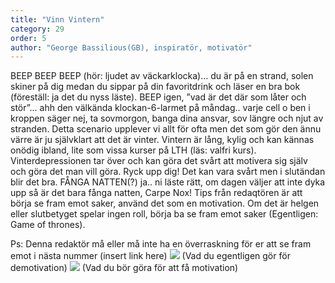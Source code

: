 ```yaml
---
title: "Vinn Vintern"
category: 29
order: 5
author: "George Bassilious(GB), inspiratör, motivatör"
---
```

BEEP BEEP BEEP (hör: ljudet av väckarklocka)... du är på en strand, solen skiner på dig medan du sippar på din favoritdrink och läser en bra bok (föreställ: ja det du nyss läste). BEEP igen, ”vad är det där som låter och stör”... ahh den välkända klockan-6-larmet på måndag.. varje cell o ben i kroppen säger nej, ta sovmorgon, banga dina ansvar, sov längre och njut av stranden. Detta scenario upplever vi allt för ofta men det som gör den ännu värre är ju självklart att det är vinter. Vintern är lång, kylig och kan kännas onödig ibland, lite som vissa kurser på LTH (läs: valfri kurs). Vinterdepressionen tar över och kan göra det svårt att motivera sig själv och göra det man vill göra. Ryck upp dig! Det kan vara svårt men i slutändan blir det bra. FÅNGA NATTEN(?) ja.. ni läste rätt, om dagen väljer att inte dyka upp så är det bara fånga natten, Carpe Nox! Tips från redaqtören är att börja se fram emot saker, använd det som en motivation. Om det är helgen eller slutbetyget spelar ingen roll, börja ba se fram emot saker (Egentligen: Game of thrones).

Ps: Denna redaktör må eller må inte ha en överraskning för er att se fram emot i nästa nummer (insert link here)
<img class="svg" src="https://dbuggen.s3.amazonaws.com/1_19/sleeping.png">
(Vad du egentligen gör för demotivation)
<img class="svg" src="https://dbuggen.s3.amazonaws.com/1_19/looking.png">
(Vad du bör göra för att få motivation)
